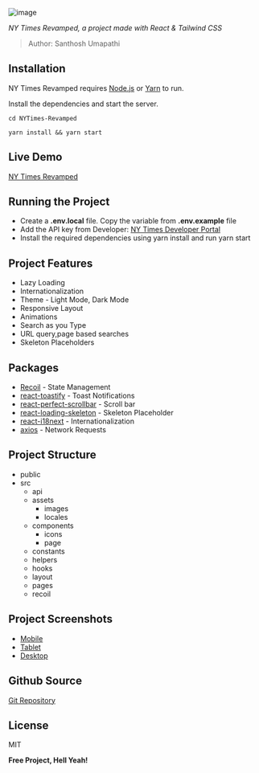 ![image](https://raw.githubusercontent.com/Santhosh-Umapathi/React-NYTimes-Revamped/project-assets/src/assets/images/cover.png)

_NY Times Revamped, a project made with React & Tailwind CSS_

> Author: Santhosh Umapathi

## Installation

NY Times Revamped requires [Node.js](https://nodejs.org/) or [Yarn](https://yarnpkg.com/) to run.

Install the dependencies and start the server.

```brew
cd NYTimes-Revamped
```

```brew
yarn install && yarn start
```

## Live Demo

[NY Times Revamped](https://nytimes-revamped.web.app/)

## Running the Project

- Create a **.env.local** file. Copy the variable from **.env.example** file
- Add the API key from Developer: [NY Times Developer Portal](https://developer.nytimes.com/)
- Install the required dependencies using yarn install and run yarn start

## Project Features

- Lazy Loading
- Internationalization
- Theme - Light Mode, Dark Mode
- Responsive Layout
- Animations
- Search as you Type
- URL query,page based searches
- Skeleton Placeholders

## Packages

- [Recoil](https://recoiljs.org/) - State Management
- [react-toastify](https://github.com/fkhadra/react-toastify#readme) - Toast Notifications
- [react-perfect-scrollbar](https://github.com/goldenyz/react-perfect-scrollbar) - Scroll bar
- [react-loading-skeleton](https://github.com/dvtng/react-loading-skeleton#readme) - Skeleton Placeholder
- [react-i18next](https://react.i18next.com/) - Internationalization
- [axios](https://axios-http.com/) - Network Requests

## Project Structure

- public
- src
  - api
  - assets
    - images
    - locales
  - components
    - icons
    - page
  - constants
  - helpers
  - hooks
  - layout
  - pages
  - recoil

## Project Screenshots

- [Mobile](https://raw.githubusercontent.com/Santhosh-Umapathi/React-NYTimes-Revamped/project-assets/src/assets/images/screenshots/Mobile.png)
- [Tablet](https://raw.githubusercontent.com/Santhosh-Umapathi/React-NYTimes-Revamped/project-assets/src/assets/images/screenshots/Tablet.png)
- [Desktop](https://raw.githubusercontent.com/Santhosh-Umapathi/React-NYTimes-Revamped/project-assets/src/assets/images/screenshots/Desktop.png)

## Github Source

[Git Repository](https://github.com/Santhosh-Umapathi/NYTimes-Revamped)

## License

MIT

**Free Project, Hell Yeah!**
